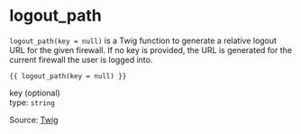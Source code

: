 # logout_path

`logout_path(key = null)` is a Twig function to generate a relative logout URL for the given firewall. If no key is
provided, the URL is generated for the current firewall the user is logged into.

```twig
{{ logout_path(key = null) }}
```

key (optional)<br>
type: `string`

Source: [Twig](https://symfony.com/doc/current/reference/twig_reference.html#logout-path)